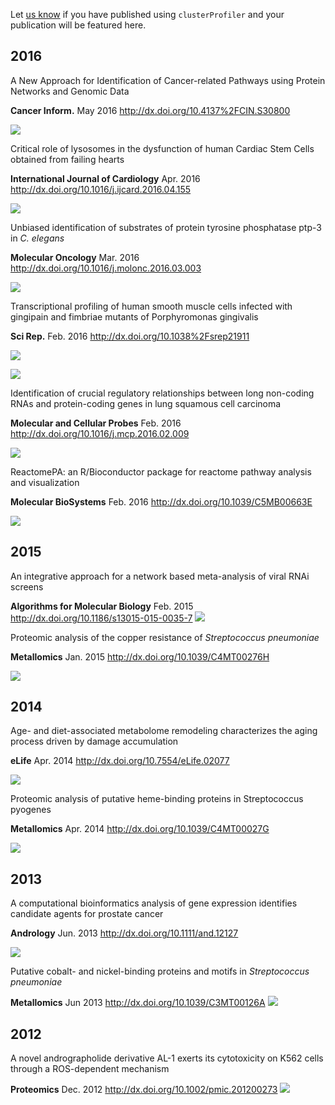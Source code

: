 <script type="text/javascript" src="http://w.sharethis.com/button/buttons.js"></script>
<script type="text/javascript">stLight.options({publisher: "d135f460-3fc5-4802-8169-bd08e4734a09", doNotHash: false, doNotCopy: false, hashAddressBar: false});</script>
<span class='st_twitter_hcount' displayText='Tweet'></span>
<span class='st_facebook_hcount' displayText='Facebook'></span>
<span class='st_sina_hcount' displayText='Sina'></span>
<span class='st_linkedin_hcount' displayText='LinkedIn'></span>

Let [us know](https://github.com/GuangchuangYu/clusterProfiler/wiki/feature-articles) if you have published using `clusterProfiler` and your publication will be featured here.


## 2016

A New Approach for Identification of Cancer-related Pathways using Protein Networks and Genomic Data

**Cancer Inform.** May 2016 <http://dx.doi.org/10.4137%2FCIN.S30800>

![](featured_img/2016_cin-suppl.5-2015-139f8.jpg)


Critical role of lysosomes in the dysfunction of human Cardiac Stem Cells obtained from failing hearts

**International Journal of Cardiology** Apr. 2016 <http://dx.doi.org/10.1016/j.ijcard.2016.04.155>

![](featured_img/1-s2.0-S0167527316308506-gr1.jpg)

Unbiased identification of substrates of protein tyrosine phosphatase ptp-3 in *C. elegans*

**Molecular Oncology** Mar. 2016 <http://dx.doi.org/10.1016/j.molonc.2016.03.003>

![](featured_img/1-s2.0-S004565351530309X-gr3.jpg)

Transcriptional profiling of human smooth muscle cells infected with gingipain and fimbriae mutants of Porphyromonas gingivalis

**Sci Rep.** Feb. 2016 <http://dx.doi.org/10.1038%2Fsrep21911>

![](featured_img/srep21911-f5.jpg)

![](featured_img/srep21911-f1.jpg)

Identification of crucial regulatory relationships between long non-coding RNAs and protein-coding genes in lung squamous cell carcinoma

**Molecular and Cellular Probes** Feb. 2016 <http://dx.doi.org/10.1016/j.mcp.2016.02.009>

![](featured_img/1-s2.0-S0890850816300196-gr2.jpg)

ReactomePA: an R/Bioconductor package for reactome pathway analysis and visualization

**Molecular BioSystems** Feb. 2016 <http://dx.doi.org/10.1039/C5MB00663E>

![](featured_img/c5mb00663e-f4_hi-res.gif)

## 2015

An integrative approach for a network based meta-analysis of viral RNAi screens

**Algorithms for Molecular Biology** Feb. 2015 <http://dx.doi.org/10.1186/s13015-015-0035-7>
![](featured_img/13015_2015_35_Fig2_HTML.gif)


Proteomic analysis of the copper resistance of *Streptococcus pneumoniae*

**Metallomics** Jan. 2015 <http://dx.doi.org/10.1039/C4MT00276H>

![](featured_img/c4mt00276h-f5.gif)

## 2014

Age- and diet-associated metabolome remodeling characterizes the aging process driven by damage accumulation

**eLife** Apr. 2014 <http://dx.doi.org/10.7554/eLife.02077>

![](featured_img/elife-02077-fig5-v1.jpg)

Proteomic analysis of putative heme-binding proteins in Streptococcus pyogenes

**Metallomics** Apr. 2014 <http://dx.doi.org/10.1039/C4MT00027G>

![](featured_img/c4mt00027g-f4.gif)

## 2013

A computational bioinformatics analysis of gene expression identifies candidate agents for prostate cancer

**Andrology** Jun. 2013 <http://dx.doi.org/10.1111/and.12127>

![](featured_img/image_n_and12127-fig-0001.png)

Putative cobalt- and nickel-binding proteins and motifs in *Streptococcus pneumoniae*

**Metallomics** Jun 2013 <http://dx.doi.org/10.1039/C3MT00126A>
![](featured_img/c3mt00126a-f2.gif)


## 2012

A novel andrographolide derivative AL-1 exerts its cytotoxicity on K562 cells through a ROS-dependent mechanism

**Proteomics** Dec. 2012 <http://dx.doi.org/10.1002/pmic.201200273>
![](featured_img/image_n_pmic7287-fig-0003.png)



